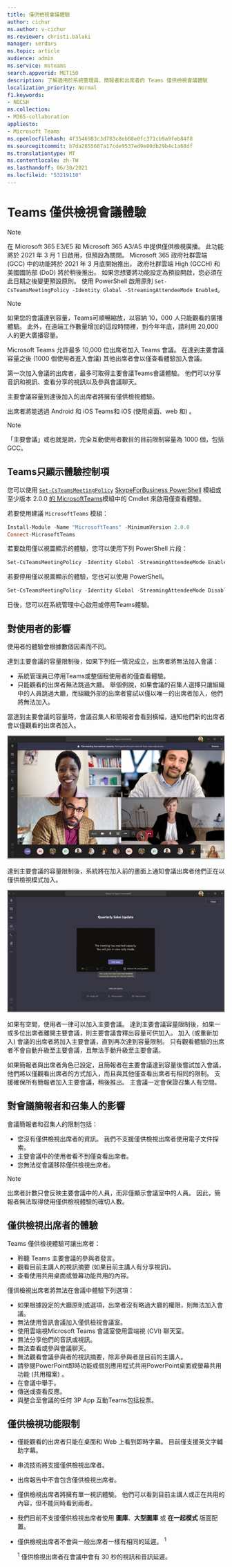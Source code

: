 ```yaml
---
title: 僅供檢視會議體驗
author: cichur
ms.author: v-cichur
ms.reviewer: christi.balaki
manager: serdars
ms.topic: article
audience: admin
ms.service: msteams
search.appverid: MET150
description: 了解適用於系統管理員、簡報者和出席者的 Teams 僅供檢視會議體驗
localization_priority: Normal
f1.keywords:
- NOCSH
ms.collection:
- M365-collaboration
appliesto:
- Microsoft Teams
ms.openlocfilehash: 4f3546983c3d783c8eb08e0fc371cb9a9feb84f8
ms.sourcegitcommit: b7da2655607a17cde9537ed9e00db29b4c1a68df
ms.translationtype: MT
ms.contentlocale: zh-TW
ms.lasthandoff: 06/30/2021
ms.locfileid: "53219110"
---
```

# <a name="teams-view-only-meeting-experience"></a>Teams 僅供檢視會議體驗

> [!Note]
> 在 Microsoft 365 E3/E5 和 Microsoft 365 A3/A5 中提供僅供檢視廣播。 此功能將於 2021 年 3 月 1 日啟用，但預設為關閉。 Microsoft 365 政府社群雲端 (GCC) 中的功能將於 2021 年 3 月底開始推出。 政府社群雲端 High (GCCH) 和美國國防部 (DoD) 將於稍後推出。 如果您想要將功能設定為預設開啟，您必須在此日期之後變更預設原則。 使用 PowerShell 啟用原則 `Set-CsTeamsMeetingPolicy -Identity Global -StreamingAttendeeMode Enabled`。

> [!Note]
> 如果您的會議達到容量，Teams可順暢縮放，以容納 10，000 人只能觀看的廣播體驗。 此外，在遠端工作數量增加的這段時間裡，到今年年底，請利用 20,000 人的更大廣播容量。

Microsoft Teams 允許最多 10,000 位出席者加入 Teams 會議。 在達到主要會議容量之後 (1000 個使用者進入會議) 其他出席者會以僅查看體驗加入會議。

第一次加入會議的出席者，最多可取得主要會議Teams會議體驗。 他們可以分享音訊和視訊、查看分享的視訊以及參與會議聊天。

主要會議容量到達後加入的出席者將擁有僅供檢視體驗。

出席者將能透過 Android 和 iOS Teams和 iOS (使用桌面、web 和) 。

> [!Note]
> 「主要會議」或也就是說，完全互動使用者數目的目前限制容量為 1000 個，包括GCC。

## <a name="teams-view-only-experience-controls"></a>Teams只顯示體驗控制項

您可以使用 [`Set-CsTeamsMeetingPolicy`](/powershell/module/skype/set-csteamsmeetingpolicy?view=skype-ps) [SkypeForBusiness PowerShell](/powershell/module/skype/?view=skype-ps) 模組或至少版本 2.0.0 [的 MicrosoftTeams](https://www.powershellgallery.com/packages/MicrosoftTeams)模組中的 Cmdlet 來啟用僅查看體驗。

若要使用建議 `MicrosoftTeams` 模組：

```PowerShell
Install-Module -Name "MicrosoftTeams" -MinimumVersion 2.0.0
Connect-MicrosoftTeams
```

若要啟用僅以視圖顯示的體驗，您可以使用下列 PowerShell 片段：

```PowerShell
Set-CsTeamsMeetingPolicy -Identity Global -StreamingAttendeeMode Enabled
```

若要停用僅以視圖顯示的體驗，您也可以使用 PowerShell。

```PowerShell
Set-CsTeamsMeetingPolicy -Identity Global -StreamingAttendeeMode Disabled
```

日後，您可以在系統管理中心啟用或停用Teams體驗。

## <a name="impact-to-users"></a>對使用者的影響

使用者的體驗會根據數個因素而不同。

達到主要會議的容量限制後，如果下列任一情況成立，出席者將無法加入會議：

- 系統管理員已停用Teams或整個租使用者的僅查看體驗。
- 只能觀看的出席者無法跳過大廳。 舉個例說，如果會議的召集人選擇只讓組織中的人員跳過大廳，而組織外部的出席者嘗試以僅以唯一的出席者加入，他們將無法加入。

當達到主要會議的容量時，會議召集人和簡報者會看到橫幅，通知他們新的出席者會以僅觀看的出席者加入。

  ![適用於召集者和簡報者的 Teams 用戶端和橫幅訊息](media/chat-and-banner-message.png)

達到主要會議的容量限制後，系統將在加入前的畫面上通知會議出席者他們正在以僅供檢視模式加入。

  ![Teams 加入前畫面以及顯示給參與者的訊息，告知他們將以僅供檢視模式加入](media/view-only-pre-join-screen.png)

如果有空間，使用者一律可以加入主要會議。 達到主要會議容量限制後，如果一或多位出席者離開主要會議，則主要會議會釋出容量可供加入。 加入 (或重新加入) 會議的出席者將加入主要會議，直到再次達到容量限制。 只有觀看體驗的出席者不會自動升級至主要會議，且無法手動升級至主要會議。

如果簡報者與出席者角色已設定，且簡報者在主要會議達到容量後嘗試加入會議，他們將以僅觀看出席者的方式加入，而且與其他僅查看出席者有相同的限制。 支援確保所有簡報者加入主要會議，稍後推出。 主會議一定會保證召集人有空間。

## <a name="impact-to-meeting-presenters-and-organizers"></a>對會議簡報者和召集人的影響

會議簡報者和召集人的限制包括：

- 您沒有僅供檢視出席者的資訊。 我們不支援僅供檢視出席者使用電子文件探索。
- 主要會議中的使用者看不到僅查看出席者。
- 您無法從會議移除僅供檢視出席者。

> [!Note]
> 出席者計數只會反映主要會議中的人員，而非僅顯示會議室中的人員。 因此，簡報者無法取得使用僅供檢視體驗的確切人數。

## <a name="experience-for-view-only-attendees"></a>僅供檢視出席者的體驗

Teams 僅供檢視體驗可讓出席者：

- 聆聽 Teams 主要會議的參與者發言。
- 觀看目前主講人的視訊摘要 (如果目前主講人有分享視訊)。
- 查看使用共用桌面或螢幕功能共用的內容。

僅供檢視出席者將無法在會議中體驗下列選項：

- 如果根據設定的大廳原則或選項，出席者沒有略過大廳的權限，則無法加入會議。
- 無法使用音訊會議加入僅供檢視會議室。
- 使用雲端視Microsoft Teams 會議室使用雲端視 (CVI) 聊天室。
- 無法分享他們的音訊或視訊。
- 無法查看或參與會議聊天。
- 無法觀看會議參與者的視訊摘要，除非參與者是目前的主講人。
- 請參閱PowerPoint即時功能或個別應用程式共用PowerPoint桌面或螢幕共用功能 (共用檔案) 。
- 在會議中舉手。
- 傳送或查看反應。
- 與整合至會議的任何 3P App 互動Teams包括投票。

## <a name="view-only-feature-limitations"></a>僅供檢視功能限制

- 僅能觀看的出席者只能在桌面和 Web 上看到即時字幕。 目前僅支援英文字輔助字幕。
- 串流技術將支援僅供檢視出席者。
- 出席報告中不會包含僅供檢視出席者。
- 僅供檢視出席者將擁有單一視訊體驗。 他們可以看到目前主講人或正在共用的內容，但不能同時看到兩者。
- 我們目前不支援僅供檢視出席者使用 **圖庫**、**大型圖庫** 或 **在一起模式** 版面配置。  
- 僅供檢視出席者不會與一般出席者一樣有相同的延遲。 <sup>1</sup>

  <sup>1</sup> 僅供檢視出席者在會議中會有 30 秒的視訊和音訊延遲。  
